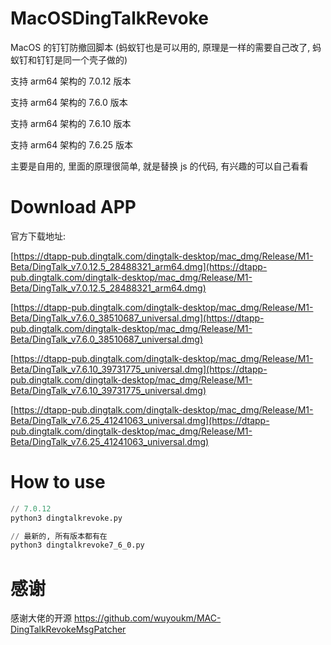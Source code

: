 # MacOSDingTalkRevoke
MacOS 的钉钉防撤回脚本 (蚂蚁钉也是可以用的, 原理是一样的需要自己改了, 蚂蚁钉和钉钉是同一个壳子做的)

支持 arm64 架构的 7.0.12 版本

支持 arm64 架构的 7.6.0 版本

支持 arm64 架构的 7.6.10 版本

支持 arm64 架构的 7.6.25 版本

主要是自用的, 里面的原理很简单, 就是替换 js 的代码, 有兴趣的可以自己看看

# Download APP
官方下载地址:

[https://dtapp-pub.dingtalk.com/dingtalk-desktop/mac_dmg/Release/M1-Beta/DingTalk_v7.0.12.5_28488321_arm64.dmg](https://dtapp-pub.dingtalk.com/dingtalk-desktop/mac_dmg/Release/M1-Beta/DingTalk_v7.0.12.5_28488321_arm64.dmg)

[https://dtapp-pub.dingtalk.com/dingtalk-desktop/mac_dmg/Release/M1-Beta/DingTalk_v7.6.0_38510687_universal.dmg](https://dtapp-pub.dingtalk.com/dingtalk-desktop/mac_dmg/Release/M1-Beta/DingTalk_v7.6.0_38510687_universal.dmg)

[https://dtapp-pub.dingtalk.com/dingtalk-desktop/mac_dmg/Release/M1-Beta/DingTalk_v7.6.10_39731775_universal.dmg](https://dtapp-pub.dingtalk.com/dingtalk-desktop/mac_dmg/Release/M1-Beta/DingTalk_v7.6.10_39731775_universal.dmg)

[https://dtapp-pub.dingtalk.com/dingtalk-desktop/mac_dmg/Release/M1-Beta/DingTalk_v7.6.25_41241063_universal.dmg](https://dtapp-pub.dingtalk.com/dingtalk-desktop/mac_dmg/Release/M1-Beta/DingTalk_v7.6.25_41241063_universal.dmg)
# How to use

```python
// 7.0.12
python3 dingtalkrevoke.py

// 最新的, 所有版本都有在
python3 dingtalkrevoke7_6_0.py
```

# 感谢

感谢大佬的开源
https://github.com/wuyoukm/MAC-DingTalkRevokeMsgPatcher
